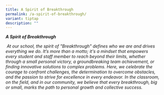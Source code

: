 ```yaml
---
title: A Spirit of Breakthrough
permalink: /a-spirit-of-breakthrough/
variant: tiptap
description: ""
---
```

<p><strong><em>A Spirit of Breakthrough</em></strong>
</p>
<p><em>&nbsp;At our school, the spirit of "Breakthrough" defines who we are and drives everything we do. It’s more than a motto; it's a mindset that empowers every student and staff member to reach beyond their limits, whether through a small personal victory, a groundbreaking team achievement, or finding innovative solutions to complex problems. Here, we celebrate the courage to confront challenges, the determination to overcome obstacles, and the passion to strive for excellence in every endeavor. In the classroom, on the field, and in our community, we believe that every breakthrough, big or small, marks the path to personal growth and collective success.</em>
</p>
<p></p>
<p></p>